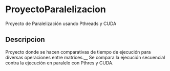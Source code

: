 # ProyectoParalelizacion
Proyecto de Paralelización usando Pthreads y CUDA

## Descripcion
Proyecto donde se hacen comparativas de tiempo de ejecución para diversas operaciones entre matrices.__
Se compara la ejecución secuencial contra la ejecución en paralelo con Pthres y CUDA.
